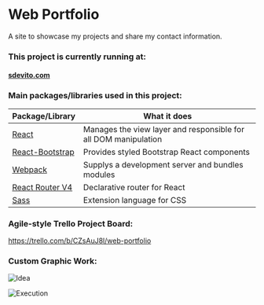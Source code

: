 # Web Portfolio

A site to showcase my projects and share my contact information.

### This project is currently running at:
#### [sdevito.com]


### Main packages/libraries used in this project:

 Package/Library | What it does
------------ | -------------
[React](https://facebook.github.io/react/) | Manages the view layer and responsible for all DOM manipulation
[React-Bootstrap](https://react-bootstrap.github.io/)  | Provides styled Bootstrap React components
[Webpack](https://webpack.github.io/)  | Supplys a development server and bundles modules
[React Router V4](https://reacttraining.com/react-router/) | Declarative router for React
[Sass](https://sass-lang.com/) | Extension language for CSS



### Agile-style Trello Project Board:
https://trello.com/b/CZsAuJ8l/web-portfolio

### Custom Graphic Work:
![Idea](https://s3.amazonaws.com/sdevito-web-portfolio/20170829_181026-1.jpg "Before")

![Execution](https://s3.amazonaws.com/sdevito-web-portfolio/Screenshot+from+2017-09-19+19-12-17.png "After")



   [sdevito.com]: <http://sdevito.com>